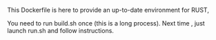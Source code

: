 This Dockerfile is here to provide an up-to-date environment for RUST, 

You need to run build.sh once (this is a long process).
Next time , just launch run.sh and follow instructions.
